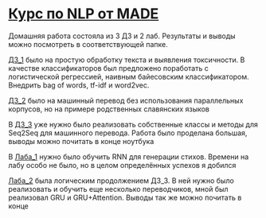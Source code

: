 # [Курс по NLP от MADE](https://github.com/neychev/made_nlp_course/tree/spring2021)
Домашняя работа состояла из 3 ДЗ и 2 лаб. Результаты и выводы можно посмотреть в соответствующей папке.

[ДЗ_1](https://github.com/erik-mv/NLP_MADE/blob/main/homeworks/homework01_word_vectors/homework01_texts3.ipynb) было на простую обработку текста и выявления токсичности. В качестве классификаторов был предложено поработать с логистической регрессией, наивным байесовским классификатором. Внедрить bag of words,  tf-idf и word2vec.

[ДЗ_2](https://github.com/erik-mv/NLP_MADE/blob/main/homeworks/homework02_Unsupervised_MT/homework02_Embedding_based_MT.ipynb) было на машинный перевод без использования параллельных корпусов, но на примере родственных славянских языков

В [ДЗ_3](https://github.com/erik-mv/NLP_MADE/blob/main/homeworks/homework03_Neural_Machine_Translation/Neural_Machine_Translation.ipynb) уже нужно было реализовать собственные классы и методы для Seq2Seq для машинного перевода. Работа было проделана большая, выводы можно почитать в конце ноутбука

В [Лаба_1](https://github.com/erik-mv/NLP_MADE/blob/main/homeworks/Lab01_Poetry_generation/Lab01_Mullagliev_Erik.ipynb) нужно было обучить RNN для генерации стихов. Времени на лабу особо не было, но в целом определённых успехов я добился

[Лаба_2](https://github.com/erik-mv/NLP_MADE/blob/main/homeworks/Lab02_NMT/Lab2_NMT_Mullagliev_Erik.ipynb) была логическим продолжением ДЗ_3. В ней нужно было реализовать и обучить еще несколько переводчиков, мной был реализовал GRU и GRU+Attention. Выводы так же можно почитать в конце
